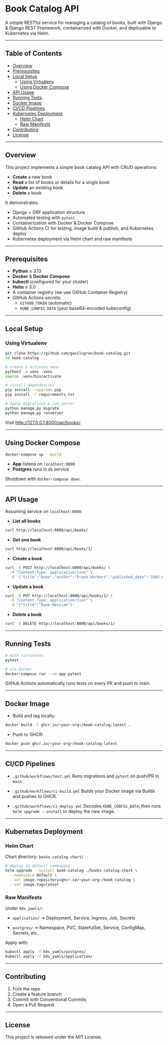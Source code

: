# Book Catalog API

A simple RESTful service for managing a catalog of books, built with Django & Django REST Framework, containerized with Docker, and deployable to Kubernetes via Helm.

---

## Table of Contents

- [Overview](#overview)  
- [Prerequisites](#prerequisites)  
- [Local Setup](#local-setup)  
  - [Using Virtualenv](#using-virtualenv)  
  - [Using Docker Compose](#using-docker-compose)  
- [API Usage](#api-usage)  
- [Running Tests](#running-tests)  
- [Docker Image](#docker-image)  
- [CI/CD Pipelines](#cicd-pipelines)  
- [Kubernetes Deployment](#kubernetes-deployment)  
  - [Helm Chart](#helm-chart)  
  - [Raw Manifests](#raw-manifests)  
- [Contributing](#contributing)  
- [License](#license)  

---

## Overview

This project implements a simple book catalog API with CRUD operations:

- **Create** a new book  
- **Read** a list of books or details for a single book  
- **Update** an existing book  
- **Delete** a book  

It demonstrates:

- Django + DRF application structure  
- Automated testing with `pytest`  
- Containerization with Docker & Docker Compose  
- GitHub Actions CI for testing, image build & publish, and Kubernetes deploy  
- Kubernetes deployment via Helm chart and raw manifests  

---

## Prerequisites

- **Python** ≥ 3.13  
- **Docker** & **Docker Compose**  
- **kubectl** (configured for your cluster)  
- **Helm** ≥ 3.0  
- A container registry (we use GitHub Container Registry)  
- GitHub Actions secrets:  
  - `GITHUB_TOKEN` (automatic)  
  - `KUBE_CONFIG_DATA` (your base64-encoded kubeconfig)  

---

## Local Setup

### Using Virtualenv

```bash
git clone https://github.com/gavilugron/book-catalog.git
cd book-catalog

# create & activate venv
python3 -m venv .venv
source .venv/bin/activate

# install dependencies
pip install --upgrade pip
pip install -r requirements.txt

# apply migrations & run server
python manage.py migrate
python manage.py runserver
```
Visit http://127.0.0.1:8000/api/books/.

---

## Using Docker Compose

```Bash
docker-compose up --build
```

- **App** listens on `localhost:8000`
- **Postgres** runs in `db` service

Shutdown with `docker-compose down`.

---

## API Usage

Assuming service on `localhost:8000`:

- **List all books**

```Bash
curl http://localhost:8000/api/books/
```

- **Get one book**

```Bash
curl http://localhost:8000/api/books/1/
```

- **Create a book**

```Bash
curl -X POST http://localhost:8000/api/books/ \
  -H "Content-Type: application/json" \
  -d '{"title":"Dune","author":"Frank Herbert","published_date":"1965-08-01"}'
```

- **Update a book**

```Bash
curl -X PUT http://localhost:8000/api/books/1/ \
  -H "Content-Type: application/json" \
  -d '{"title":"Dune Messiah"}'
```

- **Delete a book**

```Bash
curl -X DELETE http://localhost:8000/api/books/1/
```

---

## Running Tests

```Bash
# with virtualenv
pytest

# via Docker
docker-compose run --rm app pytest
```
GitHub Actions automatically runs tests on every PR and push to main.

---

## Docker Image

- Build and tag locally:

```Bash
docker build -t ghcr.io/<your-org>/book-catalog:latest .
```

- Push to GHCR:

```Bash
docker push ghcr.io/<your-org>/book-catalog:latest
```

---

## CI/CD Pipelines

- `.github/workflows/test.yml`
Runs migrations and `pytest` on push/PR to `main`.

- `.github/workflows/ci-build.yml`
Builds your Docker image via Buildx and pushes to GHCR.

- `.github/workflows/ci-deploy.yml`
Decodes `KUBE_CONFIG_DATA`, then runs `helm upgrade --install` to deploy the new image.

---

## Kubernetes Deployment

### Helm Chart

Chart directory: `books-catalog-chart/`

```Bash
# deploy to default namespace
helm upgrade --install book-catalog ./books-catalog-chart \
  --namespace default \
  --set image.repository=ghcr.io/<your-org>/book-catalog \
  --set image.tag=latest
```

### Raw Manifests

Under `k8s_yamls/`:

- `application/` → Deployment, Service, Ingress, Job, Secrets

- `postgres/` → Namespace, PVC, StatefulSet, Service, ConfigMap, Secrets, etc.

Apply with:

```Bash
kubectl apply -f k8s_yamls/postgres/
kubectl apply -f k8s_yamls/application/
```

---

## Contributing

1. Fork the repo
2. Create a feature branch
3. Commit with Conventional Commits
4. Open a Pull Request

---

## License

This project is released under the MIT License.